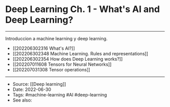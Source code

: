 # Deep Learning Ch. 1 - What's AI and Deep Learning?

----

Introduccion a machine learning y deep learning.

- [[202206302316 What's AI?]]
- [[202206302348 Machine Learning. Rules and representations]]
- [[202206302354 How does Deep Learning works?]]
- [[202207011608 Tensors for Neural Networks]]
- [[202207031308 Tensor operations]]


---
- Source: [[Deep learning]]
- Date: 2022-06-30
- Tags: #machine-learning  #AI  #deep-learning 
- See also: